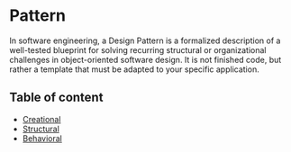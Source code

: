 # Pattern
In software engineering, a Design Pattern is a formalized description of a well-tested blueprint for solving recurring structural or organizational challenges in object-oriented software design. It is not finished code, but rather a template that must be adapted to your specific application.

## Table of content
- [Creational](./Creational/README.md)
- [Structural](./Structural/README.md)
- [Behavioral](./Behavioral/README.md)
